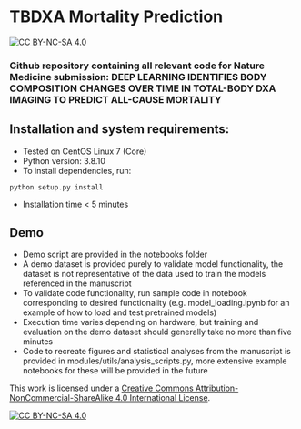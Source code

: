 # TBDXA Mortality Prediction 
[![CC BY-NC-SA 4.0][cc-by-nc-sa-shield]][cc-by-nc-sa]
### Github repository containing all relevant code for Nature Medicine submission: DEEP LEARNING IDENTIFIES BODY COMPOSITION CHANGES OVER TIME IN TOTAL-BODY DXA IMAGING TO PREDICT ALL-CAUSE MORTALITY

## Installation and system requirements:
- Tested on CentOS Linux 7 (Core)
- Python version: 3.8.10
- To install dependencies, run:
```
python setup.py install
```
- Installation time < 5 minutes

## Demo
- Demo script are provided in the notebooks folder
- A demo dataset is provided purely to validate model functionality, the dataset is not representative of the data used to train the models referenced in the manuscript
- To validate code functionality, run sample code in notebook corresponding to desired functionality (e.g. model_loading.ipynb for an example of how to load and test pretrained models)
- Execution time varies depending on hardware, but training and evaluation on the demo dataset should generally take no more than five minutes
- Code to recreate figures and statistical analyses from the manuscript is provided in modules/utils/analysis_scripts.py, more extensive example notebooks for these will be provided in the future


This work is licensed under a
[Creative Commons Attribution-NonCommercial-ShareAlike 4.0 International License][cc-by-nc-sa].

[![CC BY-NC-SA 4.0][cc-by-nc-sa-image]][cc-by-nc-sa]

[cc-by-nc-sa]: http://creativecommons.org/licenses/by-nc-sa/4.0/
[cc-by-nc-sa-image]: https://licensebuttons.net/l/by-nc-sa/4.0/88x31.png
[cc-by-nc-sa-shield]: https://img.shields.io/badge/License-CC%20BY--NC--SA%204.0-lightgrey.svg
